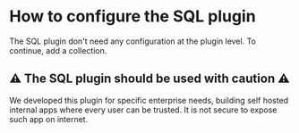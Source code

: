 # How to configure the SQL plugin

The SQL plugin don't need any configuration at the plugin level. To continue, add a collection.

## ⚠️ The SQL plugin should be used with caution ⚠️

We developed this plugin for specific enterprise needs, building self hosted internal apps where every user can be trusted. It is not secure to expose such app on internet.
